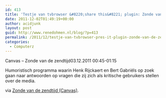 ```yaml
---
id: 413
title: 'Testje van tvbrowser &#8220;share this&#8221; plugin: Zonde van de zendtijd (Canvas)'
date: 2011-12-02T01:49:19+00:00
author: acidjunk
layout: post
guid: http://www.renedohmen.nl/blog/?p=413
permalink: /2011/12/testje-van-tvbrowser-pres-it-plugin-zonde-van-de-zendtijd-canvas/
categories:
  - Computerz
---
```

Canvas &#8211; Zonde van de zendtijd03.12.2011 00:45-01:15
  
Humoristisch programma waarin Henk Rijckaert en Bert Gabriëls op zoek gaan naar antwoorden op vragen die zij zich als kritische gebruikers stellen over de media.

via [Zonde van de zendtijd (Canvas)](http://www.canvas.be/).